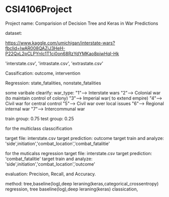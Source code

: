 # CSI4106Project

Project name: Comparision of Decision Tree and Keras in War Predictions

dataset:

https://www.kaggle.com/umichigan/interstate-wars?fbclid=IwAR008QAZiJ3HeH-P22QxL2pCLPYnIc1T1ci0on68RzYdYMKao8piwHqI-Hk

'interstate.csv', 'intrastate.csv', 'extrastate.csv'

Cassification: 
outcome, intervention

Regression:
state_fatalities, nonstate_fatalities


some varibale clearify:
war_type: "1"--> Interstate wars
          "2"--> Colonial war (to maintain control of colony)
          "3"--> Imperial war( to extend empire)
          "4"--> Civil war for central control
          "5"--> Civil war over local issues 
          "6"--> Regional internal war 
          "7"--> Intercommunal war


train group: 0.75
test group: 0.25 

for the multiclass classcification

target file: interstate.csv
target prediction: outcome
target train and analyze: 'side',initiation','combat_location','combat_fatalitie'

for the muticalss regression
target file: interstate.csv
target prediction: 'combat_fatalitie'
target train and analyze: 'side',initiation','combat_location','outcome'

evaluation:
Precision, Recall, and Accuracy.


method: tree,baseline(log),deep leraning(keras,categorical_crossentropy)  regression, tree baseline(log),deep leraning(keras) classication,
